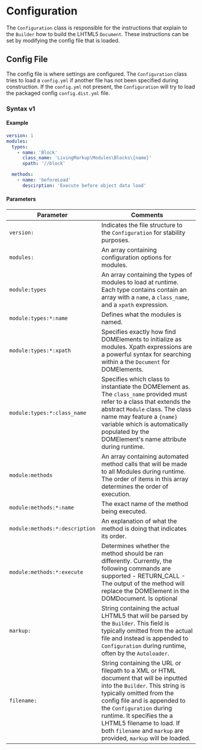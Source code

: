 # Configuration
The `Configuration` class is responsible for the instructions that explain to the `Builder` how to build the LHTML5 `Document`. These instructions can be set by modifying the config file that is loaded.

## Config File 
The config file is where settings are configured. The `Configuration` class tries to load a `config.yml` if another file has not been specified during construction. If the `config.yml` not present, the `Configuration` will try to load the packaged config `config.dist.yml` file.

### Syntax v1

#### Example 
```yaml
version: 1
modules:
  types:
    - name: 'Block'
      class_name: 'LivingMarkup\Modules\Blocks\{name}'
      xpath: '//block'

  methods:
    - name: 'beforeLoad'
      descirption: 'Execute before object data load'
```

#### Parameters

| Parameter | Comments |
|---    | ---
| `version:` | Indicates the file structure to the `Configuration` for stability purposes.|
| `modules:` | An array containing configuration options for modules. |
| `module:types` | An array containing the types of modules to load at runtime. Each type contains contain an array with a `name`, a `class_name`, and a `xpath` expression. |
| `module:types:*:name`  | Defines what the modules is named. | 
| `module:types:*:xpath` | Specifies exactly how find DOMElements to initialize as modules. Xpath expressions are a powerful syntax for searching within a the `Document` for DOMElements. |
| `module:types:*:class_name` | Specifies which class to instantiate the DOMElement as. The `class_name` provided must refer to a class that extends the abstract `Module` class. The class name may feature a `{name}` variable which is automatically populated by the DOMElement's name attribute during runtime. |
| `module:methods` | An array containing automated method calls that will be made to all Modules during runtime. The order of items in this array determines the order of execution. |
| `module:methods:*:name` |  The exact name of the method being executed. |
| `module:methods:*:description` | An explanation of what the method is doing that indicates its order. |
| `module:methods:*:execute` | Determines whether the method should be ran differently. Currently, the following commands are supported - RETURN_CALL - The output of the method will replace the DOMElement in the DOMDocument. Is optional |
| `markup:` | String containing the actual LHTML5 that will be parsed by the `Builder`. This field is typically omitted from the actual file and instead is appended to `Configuration` during runtime, often by the `Autoloader`.|
| `filename:` | String containing the URL or filepath to a XML or HTML document that will be inputted into the `Builder`. This string is typically omitted from the config file and is appended to the `Configuration` during runtime. It specifies the a LHTML5 filename to load. If both `filename` and `markup` are provided, `markup` will be loaded. |